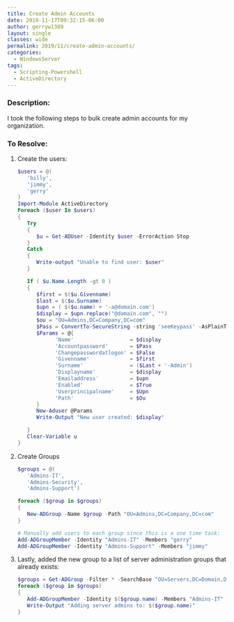 ```yaml
---
title: Create Admin Accounts
date: 2019-11-17T09:32:15-06:00
author: gerryw1389
layout: single
classes: wide
permalink: 2019/11/create-admin-accounts/
categories:
  - WindowsServer
tags:
  - Scripting-Powershell
  - ActiveDirectory
---
```

<!--more-->

### Description:

I took the following steps to bulk create admin accounts for my organization.

### To Resolve:

1. Create the users:

   ```powershell
   $users = @(
      'billy',
      'jimmy',
      'gerry'
   )
   Import-Module ActiveDirectory
   Foreach ($user In $users)
   {
      Try
      {
         $u = Get-ADUser -Identity $user -ErrorAction Stop
      }
      Catch
      {
         Write-output "Unable to find user: $user"
      }

      If ( $u.Name.Length -gt 0 )
      {
         $first = $($u.Givenname)
         $last = $($u.Surname)
         $upn = ( $($u.name) + '-a@domain.com')
         $display = $upn.replace("@domain.com", "")
         $ou = "OU=Admins,DC=Company,DC=com"
         $Pass = ConvertTo-SecureString -string 'seeKeypass' -AsPlainText -force
         $Params = @{
               'Name'                  = $display
               'Accountpassword'       = $Pass
               'Changepasswordatlogon' = $False
               'Givenname'             = $first
               'Surname'               = ($Last + '-Admin')
               'Displayname'           = $display
               'Emailaddress'          = $upn
               'Enabled'               = $True
               'Userprincipalname'     = $Upn
               'Path'                  = $Ou
         }
         New-Aduser @Params
         Write-Output "New user created: $display"

      }
      Clear-Variable u
   }
   ```

2. Create Groups

   ```powershell
   $groups = @(
      'Admins-IT',
      'Admins-Security',
      'Admins-Support')

   foreach ($group in $groups)
   {
      New-ADGroup -Name $group -Path "OU=Admins,DC=Company,DC=com"
   }

   # Manually add users to each group since this is a one time task:
   Add-ADGroupMember -Identity "Admins-IT" -Members "gerry"
   Add-ADGroupMember -Identity "Admins-Support" -Members "jimmy"
   ```

3. Lastly, added the new group to a list of server administration groups that already exists:

   ```powershell
   $groups = Get-ADGroup -Filter * -SearchBase "OU=Servers,DC=Domain,DC=com"
   foreach ($group in $groups)
   {
      Add-ADGroupMember -Identity $($group.name) -Members "Admins-IT"
      Write-Output "Adding server admins to: $($group.name)"
   }
   ```

